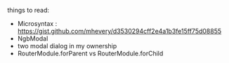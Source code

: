 things to read:
- Microsyntax : https://gist.github.com/mhevery/d3530294cff2e4a1b3fe15ff75d08855
- NgbModal
- two modal dialog in my ownership
- RouterModule.forParent vs RouterModule.forChild